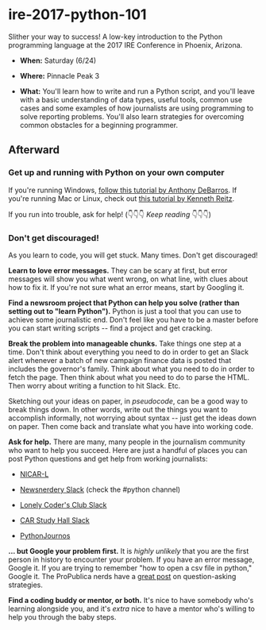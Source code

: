# ire-2017-python-101
Slither your way to success! A low-key introduction to the Python programming language at the 2017 IRE Conference in Phoenix, Arizona.

- **When:** Saturday (6/24)

- **Where:** Pinnacle Peak 3

- **What:** You'll learn how to write and run a Python script, and you'll leave with a basic understanding of data types, useful tools, common use cases and some examples of how journalists are using programming to solve reporting problems. You'll also learn strategies for overcoming common obstacles for a beginning programmer.

## Afterward

### Get up and running with Python on your own computer

If you're running Windows, [follow this tutorial by Anthony DeBarros](http://www.anthonydebarros.com/2015/08/16/setting-up-python-in-windows-10/). If you're running Mac or Linux, check out [this tutorial by Kenneth Reitz](http://docs.python-guide.org/en/latest/starting/install3/osx/).

If you run into trouble, ask for help! (👇👇👇 _Keep reading_ 👇👇👇)

### Don't get discouraged!

As you learn to code, you will get stuck. Many times. Don't get discouraged! 

**Learn to love error messages.** They can be scary at first, but error messages will show you what went wrong, on what line, with clues about how to fix it. If you're not sure what an error means, start by Googling it.

**Find a newsroom project that Python can help you solve (rather than setting out to "learn Python").** Python is just a tool that you can use to achieve some journalistic end. Don't feel like you have to be a master before you can start writing scripts -- find a project and get cracking.

**Break the problem into manageable chunks.** Take things one step at a time. Don't think about everything you need to do in order to get an Slack alert whenever a batch of new campaign finance data is posted that includes the governor's family. Think about what you need to do in order to fetch the page. Then think about what you need to do to parse the HTML. Then worry about writing a function to hit Slack. Etc.

Sketching out your ideas on paper, in _pseudocode_, can be a good way to break things down. In other words, write out the things you want to accomplish informally, not worrying about syntax -- just get the ideas down on paper. Then come back and translate what you have into working code.

**Ask for help.** There are many, many people in the journalism community who want to help you succeed. Here are just a handful of places you can post Python questions and get help from working journalists:

- [NICAR-L](https://www.ire.org/resource-center/listservs/subscribe-nicar-l/)
- [Newsnerdery Slack](http://newsnerdery.org/) (check the #python channel)

- [Lonely Coder's Club Slack](https://lcc-slack.herokuapp.com/)

- [CAR Study Hall Slack](https://docs.google.com/forms/d/e/1FAIpQLSeI4othkRdgbCT0V2LRMeJklY1LfmUySkmnd0jNoWBfJswNUw/viewform)

- [PythonJournos](https://github.com/PythonJournos/LearningPython/wiki)

**... but Google your problem first.** It is _highly unlikely_ that you are the first person in history to encounter your problem. If you have an error message, Google it. If you are trying to remember "how to open a csv file in python," Google it. The ProPublica nerds have a [great post](https://www.propublica.org/nerds/item/how-to-ask-programming-questions) on question-asking strategies.

**Find a coding buddy or mentor, or both.** It's nice to have somebody who's learning alongside you, and it's _extra_ nice to have a mentor who's willing to help you through the baby steps.